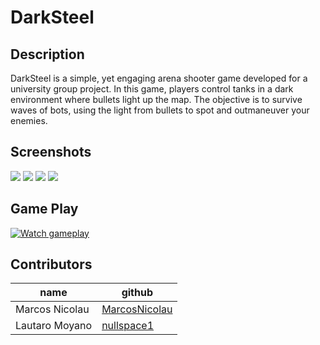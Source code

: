 # DarkSteel

## Description

DarkSteel is a simple, yet engaging arena shooter game developed for a university group project. In this game, players control tanks in a dark environment where bullets light up the map. The objective is to survive waves of bots, using the light from bullets to spot and outmaneuver your enemies.

## Screenshots

![](./Assets/1.png)
![](./Assets/2.png)
![](./Assets/3.png)
![](./Assets/4.png.png)

## Game Play

[![Watch gameplay](https://www.youtube.com/watch?v=pQsaPgLcfq8)](https://www.youtube.com/watch?v=pQsaPgLcfq8)

## Contributors

| name           | github                                            |
| -------------- | ------------------------------------------------- |
| Marcos Nicolau | [MarcosNicolau](https://github.com/MarcosNicolau) |
| Lautaro Moyano | [nullspace1](https://github.com/nullspace1)       |
